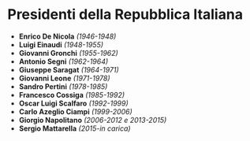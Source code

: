 # Presidenti della Repubblica Italiana

* **Enrico De Nicola** *(1946-1948)*
* **Luigi Einaudi** *(1948-1955)*
* **Giovanni Gronchi** *(1955-1962)*
* **Antonio Segni** *(1962-1964)*
* **Giuseppe Saragat** *(1964-1971)*
* **Giovanni Leone** *(1971-1978)*
* **Sandro Pertini** *(1978-1985)*
* **Francesco Cossiga** *(1985-1992)*
* **Oscar Luigi Scalfaro** *(1992-1999)*
* **Carlo Azeglio Ciampi** *(1999-2006)*
* **Giorgio Napolitano** *(2006-2012 e 2013-2015)*
* **Sergio Mattarella** *(2015-in carica)*

